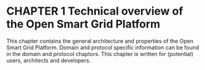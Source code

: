 # CHAPTER 1 Technical overview of the Open Smart Grid Platform

This chapter contains the general architecture and properties of the Open Smart Grid Platform. Domain and protocol specific information can be found in the domain and protocol chaptors. This chapter is written for (potential) users, architects and developers. 
